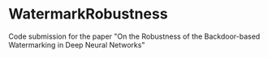 # WatermarkRobustness
Code submission for the paper "On the Robustness of the Backdoor-based Watermarking in Deep Neural Networks"
